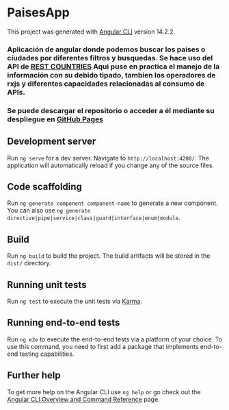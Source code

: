 # PaisesApp

This project was generated with [Angular CLI](https://github.com/angular/angular-cli) version 14.2.2.

### Aplicación de angular donde podemos buscar los paises o ciudades por diferentes filtros y busquedas. Se hace uso del API de [REST COUNTRIES](https://restcountries.com/) Aqui puse en practica el manejo de la información con su debido tipado, tambien los operadores de rxjs y diferentes capacidades relacionadas al consumo de APIs.
### Se puede descargar el repositorio o acceder a él mediante su despliegue en [GitHub Pages](https://thjuank.github.io/paisesApp/)

## Development server

Run `ng serve` for a dev server. Navigate to `http://localhost:4200/`. The application will automatically reload if you change any of the source files.

## Code scaffolding

Run `ng generate component component-name` to generate a new component. You can also use `ng generate directive|pipe|service|class|guard|interface|enum|module`.

## Build

Run `ng build` to build the project. The build artifacts will be stored in the `dist/` directory.

## Running unit tests

Run `ng test` to execute the unit tests via [Karma](https://karma-runner.github.io).

## Running end-to-end tests

Run `ng e2e` to execute the end-to-end tests via a platform of your choice. To use this command, you need to first add a package that implements end-to-end testing capabilities.

## Further help

To get more help on the Angular CLI use `ng help` or go check out the [Angular CLI Overview and Command Reference](https://angular.io/cli) page.

